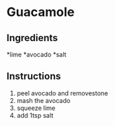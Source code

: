 # Guacamole
## Ingredients
*lime
*avocado
*salt
## Instructions
1. peel avocado and removestone
2. mash the avocado
3. squeeze lime
4. add 1tsp salt
